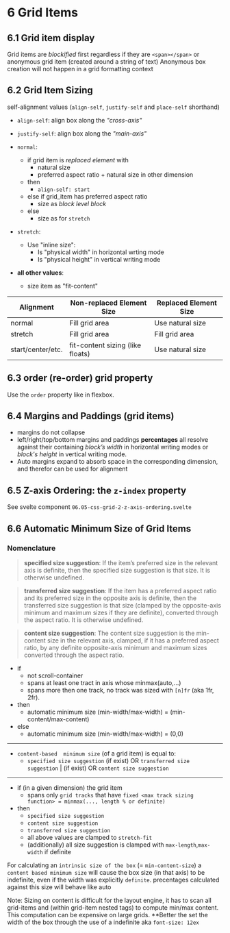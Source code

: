 
# 6 Grid Items

## 6.1 Grid item display

Grid items are _blockified_ first regardless if they are `<span></span>` or anonymous grid item (created around a string of text)
Anonymous box creation will not happen in a grid formatting context

## 6.2 Grid Item Sizing

self-alignment values (`align-self`, `justify-self` and `place-self` shorthand)

- `align-self`: align box along the _"cross-axis"_
- `justify-self`: align box along the _"main-axis"_ 

- `normal`:
    - if grid item is _replaced element_ with 
        - natural size
        - preferred aspect ratio + natural size in other dimension
    - then 
        - `align-self: start`
    - else if grid_item has preferred aspect ratio
        - size as _block level block_
    - else 
        - size as for `stretch`
- `stretch`:
    - Use "inline size":
        - Is "physical width" in horizontal wrting mode
        - Is "physical height" in vertical writing mode
-  **all other values**:
    - size item as "fit-content"
  
| Alignment         | Non-replaced Element Size        | Replaced Element Size |
| ----------------- | -------------------------------- | --------------------- |
| normal            | Fill grid area                   | Use natural size      |
| stretch           | Fill grid area                   | Fill grid area        |
| start/center/etc. | fit-content sizing (like floats) | Use natural size      |


## 6.3 order (re-order) grid property

Use the `order` property like in flexbox.

## 6.4 Margins and Paddings (grid items)

- margins do not collapse
- left/right/top/bottom margins and paddings **percentages** all resolve against their containing _block’s width_ in horizontal writing modes or _block's height_ in vertical writing mode.
- Auto margins expand to absorb space in the corresponding dimension, and therefor can be used for alignment

## 6.5 Z-axis Ordering: the `z-index` property

See svelte component `06.05-css-grid-2-z-axis-ordering.svelte`

## 6.6 Automatic Minimum Size of Grid Items


### Nomenclature

>**specified size suggestion**: If the item’s preferred size in the relevant axis is definite, then the specified size suggestion is that size. It is otherwise undefined.

>**transferred size suggestion**: If the item has a preferred aspect ratio and its preferred size in the opposite axis is definite, then the transferred size suggestion is that size (clamped by the opposite-axis minimum and maximum sizes if they are definite), converted through the aspect ratio. It is otherwise undefined.

>**content size suggestion**: The content size suggestion is the min-content size in the relevant axis, clamped, if it has a preferred aspect ratio, by any definite opposite-axis minimum and maximum sizes converted through the aspect ratio.

- if 
  - not scroll-container
  - spans at least one tract in axis whose minmax(auto,...)
  - spans more then one track, no track was sized with `[n]fr` (aka 1fr, 2fr).
- then
  - automatic minimum size (min-width/max-width) = (min-content/max-content)
- else
  - automatic minimum size (min-width/max-width) = (0,0)

---
- `content-based  minimum size` (of a grid item) is equal to:
    - `specified size suggestion` (if exist) OR `transferred size suggestion` | (if exist) OR
       `content size suggestion` 
---    
- if (in a given dimension) the grid item
  - spans only `grid tracks` that have `fixed <max track sizing function> = minmax(..., length % or definite)`
- then
  - `specified size suggestion`
  - `content size suggestion`
  - `transferred size suggestion`
  -  all above values are clamped to `stretch-fit` 
  -  (additionally) all size suggestion is clamped with `max-length`,`max-width` if definite
  
For calculating an `intrinsic size of the box` (= `min-content-size`) a `content based minimum size` will cause the box size (in that axis) to be indefinite, even if the width was explicitly `definite`. precentages calculated against this size will behave like auto

Note: Sizing on content is difficult for the layout engine, it has to scan all grid-items and (within grid-item nested tags) to compute min/max content. This computation can be expensive on large grids. **Better the set the width of the box through the use of a indefinite aka `font-size: 12ex`















